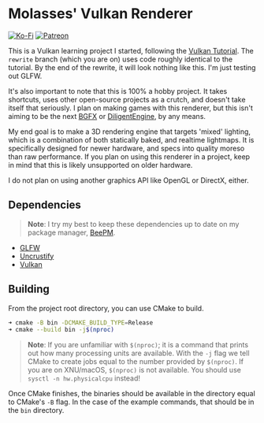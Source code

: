 # Molasses' Vulkan Renderer
[![Ko-Fi](https://img.shields.io/badge/donate-kofi-blue?style=for-the-badge&logo=ko-fi&color=E35B57&logoColor=FFFFFF&labelColor=232323)](https://ko-fi.com/molasses)
[![Patreon](https://img.shields.io/badge/donate-patreon-blue?style=for-the-badge&logo=patreon&color=E35B57&logoColor=FFFFFF&labelColor=232323)](https://www.patreon.com/molasseslover)

This is a Vulkan learning project I started, following the [Vulkan Tutorial](https://vulkan-tutorial.com/).
The `rewrite` branch (which you are on) uses code roughly identical to the tutorial. By the end of the
rewrite, it will look nothing like this. I'm just testing out GLFW.

It's also important to note that this is 100% a hobby project. It takes shortcuts,
uses other open-source projects as a crutch, and doesn't take itself that seriously.
I plan on making games with this renderer, but this isn't aiming to be the next
[BGFX](https://github.com/bkaradzic/bgfx) or [DiligentEngine](https://github.com/DiligentGraphics/DiligentEngine), by any means.

My end goal is to make a 3D rendering engine that targets 'mixed' lighting, which
is a combination of both statically baked, and realtime lightmaps. It is specifically
designed for newer hardware, and specs into quality moreso than raw performance.
If you plan on using this renderer in a project, keep in mind that this is likely
unsupported on older hardware.

I do not plan on using another graphics API like OpenGL or DirectX, either. 

## Dependencies
> **Note**: I try my best to keep these dependencies up to date on my package manager,
[BeePM](https://github.com/DiligentGraphics/DiligentEngine).

- [GLFW](https://pkgs.org/download/glfw)
- [Uncrustify](https://pkgs.org/search/?q=uncrustify)
- [Vulkan](https://pkgs.org/search/?q=vulkan)

## Building

From the project root directory, you can use CMake to build.

```sh
➜ cmake -B bin -DCMAKE_BUILD_TYPE=Release
➜ cmake --build bin -j$(nproc)
```

> **Note**: If you are unfamiliar with `$(nproc)`; it is a command that prints out
how many processing units are available. With the `-j` flag we tell CMake 
to create jobs equal to the number provided by `$(nproc)`. If you are on XNU/macOS,
 `$(nproc)` is not available. You should use `sysctl -n hw.physicalcpu` instead!

Once CMake finishes, the binaries should be available in the directory
equal to CMake's `-B` flag. In the case of the example commands, that should be
in the `bin` directory. 